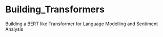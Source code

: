 # Building_Transformers
Building a BERT like Transformer for Language Modelling and Sentiment Analysis
